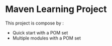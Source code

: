 <h1>Maven Learning Project</h1>
This project is compose by :
<ul>
	<li>Quick start with a POM set</li>
	<li>Multiple modules with a POM set</li>
</ul>
